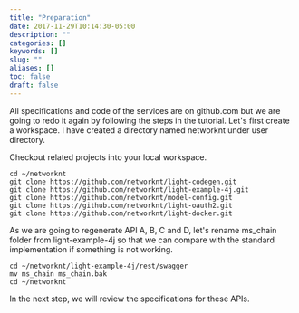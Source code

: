 ```yaml
---
title: "Preparation"
date: 2017-11-29T10:14:30-05:00
description: ""
categories: []
keywords: []
slug: ""
aliases: []
toc: false
draft: false
---
```


All specifications and code of the services are on github.com but we are going to
redo it again by following the steps in the tutorial. Let's first create a
workspace. I have created a directory named networknt under user directory.

Checkout related projects into your local workspace.

```
cd ~/networknt
git clone https://github.com/networknt/light-codegen.git
git clone https://github.com/networknt/light-example-4j.git
git clone https://github.com/networknt/model-config.git
git clone https://github.com/networknt/light-oauth2.git
git clone https://github.com/networknt/light-docker.git

```

As we are going to regenerate API A, B, C and D, let's rename ms_chain folder from
light-example-4j so that we can compare with the standard implementation if something
is not working.

```
cd ~/networknt/light-example-4j/rest/swagger
mv ms_chain ms_chain.bak
cd ~/networknt
```

In the next step, we will review the specifications for these APIs. 

